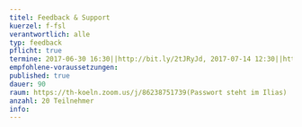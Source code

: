```yaml
---
titel: Feedback & Support
kuerzel: f-fsl
verantwortlich: alle
typ: feedback
pflicht: true
termine: 2017-06-30 16:30||http://bit.ly/2tJRyJd, 2017-07-14 12:30||http://bit.ly/2rQUkeo, 2017-07-27 12:30||http://bit.ly/2ta9T5i, 2017-08-10 12:30||http://bit.ly/2sQqec8, 2017-08-24 12:30||http://bit.ly/2t5S7PP, 2017-09-07 12:30||http://bit.ly/2saMPhH, 2017-09-21 12:30||http://bit.ly/2tah0L4
empfohlene-voraussetzungen: 
published: true
dauer: 90
raum: https://th-koeln.zoom.us/j/86238751739(Passwort steht im Ilias)
anzahl: 20 Teilnehmer
info: 
---
```


